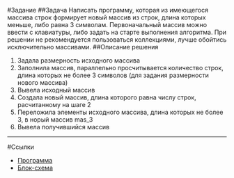 #Задание
##Задача
Написать программу, которая из имеющегося массива строк формирует новый массив из строк, длина которых меньше, либо равна 3 символам. Первоначальный массив можно ввести с клавиатуры, либо задать на старте выполнения алгоритма. При решении не рекомендуется пользоваться коллекциями, лучше обойтись исключительно массивами.
##Описание решения
1. Задала размерность исходного массива
2. Заполнила массив, параллельно просчитывается количество строк, длина которых не более 3 символов (для задания размерности нового массива)
3. Вывела исходный массив
4. Создала новый массив, длина которого равна числу строк, расчитанному на шаге 2
5. Переложила элементы исходного массива, длина которых не более 3, в норый массив mas_3
6. Вывела получившийся массив
---
#Ссылки
+ [Программа](DZ/Program.cs)
+ [Блок-схема](DZ/block.png)